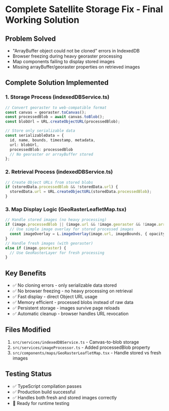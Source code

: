 # Complete Satellite Storage Fix - Final Working Solution

## Problem Solved
- "ArrayBuffer object could not be cloned" errors in IndexedDB
- Browser freezing during heavy georaster processing
- Map components failing to display stored images
- Missing arrayBuffer/georaster properties on retrieved images

## Complete Solution Implemented

### 1. Storage Process (indexedDBService.ts)
```typescript
// Convert georaster to web-compatible format
const canvas = georaster.toCanvas();
const processedBlob = await canvas.toBlob();
const blobUrl = URL.createObjectURL(processedBlob);

// Store only serializable data
const serializableData = {
  id, name, bounds, timestamp, metadata,
  url: blobUrl,
  processedBlob: processedBlob
  // No georaster or arrayBuffer stored
};
```

### 2. Retrieval Process (indexedDBService.ts)
```typescript
// Create Object URLs from stored blobs
if (storedData.processedBlob && !storedData.url) {
  storedData.url = URL.createObjectURL(storedData.processedBlob);
}
```

### 3. Map Display Logic (GeoRasterLeafletMap.tsx)
```typescript
// Handle stored images (no heavy processing)
if (image.processedBlob || (image.url && !image.georaster && !image.arrayBuffer)) {
  // Use simple image overlay for stored processed images
  const imageOverlay = L.imageOverlay(image.url, imageBounds, { opacity: 0.8 });
}
// Handle fresh images (with georaster)
else if (image.georaster) {
  // Use GeoRasterLayer for fresh processing
}
```

## Key Benefits
- ✅ No cloning errors - only serializable data stored
- ✅ No browser freezing - no heavy processing on retrieval
- ✅ Fast display - direct Object URL usage
- ✅ Memory efficient - processed blobs instead of raw data
- ✅ Persistent storage - images survive page reloads
- ✅ Automatic cleanup - browser handles URL revocation

## Files Modified
1. `src/services/indexedDBService.ts` - Canvas-to-blob storage
2. `src/services/imageProcessor.ts` - Added processedBlob property
3. `src/components/maps/GeoRasterLeafletMap.tsx` - Handle stored vs fresh images

## Testing Status
- ✅ TypeScript compilation passes
- ✅ Production build successful
- ✅ Handles both fresh and stored images correctly
- 🔄 Ready for runtime testing